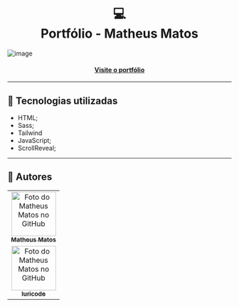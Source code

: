 <h1 align="center">
  💻<br>Portfólio - Matheus Matos
</h1>

![image](https://github.com/math-matos/portfolio2023/assets/106177721/3fb50e35-53ad-4085-82eb-4718fd40b118)



<h4 align="center"><a href="https://portfolio2023-six-vert.vercel.app/">Visite o portfólio</a></h4>

---

## 💼 Tecnologias utilizadas

- HTML;
- Sass;
- Tailwind
- JavaScript;
- ScrollReveal;

---

<h2>🌹 Autores</h2>

<table>
  <tr>
    <td align="center">
      <a href="https://github.com/math-matos">
        <img src="https://avatars.githubusercontent.com/u/106177721" width="100px;" alt="Foto do Matheus Matos no GitHub"/><br>
        <sub>
          <b>Matheus Matos</b>
        </sub>
      </a>
    </td>
  </tr>

  <tr>
    <td align="center">
      <a href="https://github.com/iuricode">
        <img src="https://avatars.githubusercontent.com/u/31936044?v=4" width="100px;" alt="Foto do Matheus Matos no GitHub"/><br>
        <sub>
          <b>Iuricode</b>
        </sub>
      </a>
    </td>
  </tr>
</table>
